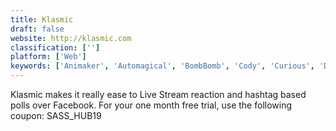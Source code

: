 ```yaml
---
title: Klasmic
draft: false 
website: http://klasmic.com
classification: ['']
platform: ['Web']
keywords: ['Animaker', 'Automagical', 'BombBomb', 'Cody', 'Curious', 'DraftKings', 'Fitt', 'Hip.fit', 'Indie Hackers', 'JW Player', 'Mindstamp', 'One Month Skill', 'Soapbox for Teams', 'Virool', 'WIREWAX', 'Zaption']
---
```

Klasmic makes it really ease to Live Stream reaction and hashtag based polls over Facebook. 
For your one month free trial, use the following coupon: SASS_HUB19